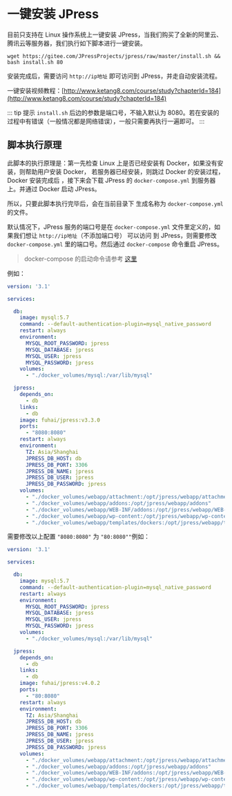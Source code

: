 # 一键安装 JPress

目前只支持在 Linux 操作系统上一键安装 JPress，当我们购买了全新的阿里云、腾讯云等服务器，我们执行如下脚本进行一键安装。

```shell
wget https://gitee.com/JPressProjects/jpress/raw/master/install.sh && bash install.sh 80
```

安装完成后，需要访问 `http://ip地址` 即可访问到 JPress，并走自动安装流程。


一键安装视频教程：[http://www.ketang8.com/course/study?chapterId=184](http://www.ketang8.com/course/study?chapterId=184)


::: tip 提示
`install.sh` 后边的参数是端口号，不输入默认为 8080。若在安装的过程中有错误（一般情况都是网络错误），一般只需要再执行一遍即可。
:::


## 脚本执行原理


此脚本的执行原理是：第一先检查 Linux 上是否已经安装有 Docker，如果没有安装，则帮助用户安装 Docker，
若服务器已经安装，则跳过 Docker 的安装过程，Docker 安装完成后
，接下来会下载 JPress 的 `docker-compose.yml` 到服务器上。并通过 Docker 启动 JPress。

所以，只要此脚本执行完毕后，会在当前目录下 生成名称为 `docker-compose.yml` 的文件。

默认情况下，JPress 服务的端口号是在 `docker-compose.yml` 文件里定义的，如果我们想让 `http://ip地址`（不添加端口号） 可以访问
到 JPress，则需要修改 `docker-compose.yml` 里的端口号。然后通过 `docker-compose` 命令重启 JPress。

> docker-compose 的启动命令请参考 [这里](./install_docker)

例如：

```yaml {24}
version: '3.1'

services:

  db:
    image: mysql:5.7
    command: --default-authentication-plugin=mysql_native_password
    restart: always
    environment:
      MYSQL_ROOT_PASSWORD: jpress
      MYSQL_DATABASE: jpress
      MYSQL_USER: jpress
      MYSQL_PASSWORD: jpress
    volumes:
      - "./docker_volumes/mysql:/var/lib/mysql"

  jpress:
    depends_on:
      - db
    links:
      - db
    image: fuhai/jpress:v3.3.0
    ports:
      - "8080:8080"
    restart: always
    environment:
      TZ: Asia/Shanghai
      JPRESS_DB_HOST: db
      JPRESS_DB_PORT: 3306
      JPRESS_DB_NAME: jpress
      JPRESS_DB_USER: jpress
      JPRESS_DB_PASSWORD: jpress
    volumes:
      - "./docker_volumes/webapp/attachment:/opt/jpress/webapp/attachment"
      - "./docker_volumes/webapp/addons:/opt/jpress/webapp/addons"
      - "./docker_volumes/webapp/WEB-INF/addons:/opt/jpress/webapp/WEB-INF/addons"
      - "./docker_volumes/webapp/wp-content:/opt/jpress/webapp/wp-content"
      - "./docker_volumes/webapp/templates/dockers:/opt/jpress/webapp/templates/dockers"
```

需要修改以上配置 `"8080:8080"` 为 `"80:8080""`例如：

```yaml  {24}
version: '3.1'

services:

  db:
    image: mysql:5.7
    command: --default-authentication-plugin=mysql_native_password
    restart: always
    environment:
      MYSQL_ROOT_PASSWORD: jpress
      MYSQL_DATABASE: jpress
      MYSQL_USER: jpress
      MYSQL_PASSWORD: jpress
    volumes:
      - "./docker_volumes/mysql:/var/lib/mysql"

  jpress:
    depends_on:
      - db
    links:
      - db
    image: fuhai/jpress:v4.0.2
    ports:
      - "80:8080"
    restart: always
    environment:
      TZ: Asia/Shanghai
      JPRESS_DB_HOST: db
      JPRESS_DB_PORT: 3306
      JPRESS_DB_NAME: jpress
      JPRESS_DB_USER: jpress
      JPRESS_DB_PASSWORD: jpress
    volumes:
      - "./docker_volumes/webapp/attachment:/opt/jpress/webapp/attachment"
      - "./docker_volumes/webapp/addons:/opt/jpress/webapp/addons"
      - "./docker_volumes/webapp/WEB-INF/addons:/opt/jpress/webapp/WEB-INF/addons"
      - "./docker_volumes/webapp/wp-content:/opt/jpress/webapp/wp-content"
      - "./docker_volumes/webapp/templates/dockers:/opt/jpress/webapp/templates/dockers"
```